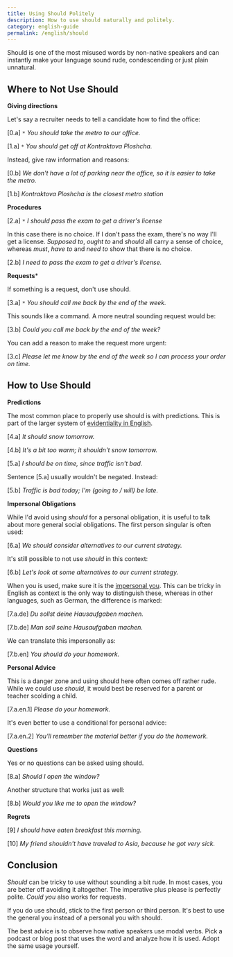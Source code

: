 ```yaml
---
title: Using Should Politely
description: How to use should naturally and politely.
category: english-guide
permalink: /english/should
---
```


Should is one of the most misused words by non-native speakers and can instantly make your language sound rude, condescending or just plain unnatural.

## Where to Not Use Should

**Giving directions**

Let's say a recruiter needs to tell a candidate how to find the office:

[0.a] `*`&nbsp;*You should take the metro to our office.*

[1.a] `*`&nbsp;*You should get off at Kontraktova Ploshcha.*

Instead, give raw information and reasons:

[0.b] *We don't have a lot of parking near the office, so it is easier to take the metro.*

[1.b] *Kontraktova Ploshcha is the closest metro station*

**Procedures**

[2.a] `*`&nbsp;*I should pass the exam to get a driver's license*

In this case there is no choice. If I don't pass the exam, there's no way I'll get a license. *Supposed to*, *ought to* and *should* all carry a sense of choice, whereas *must*, *have to* and *need to* show that there is no choice.

[2.b] *I need to pass the exam to get a driver's license.*

**Requests***

If something is a request, don't use should.

[3.a] `*`&nbsp;*You should call me back by the end of the week.*

This sounds like a command. A more neutral sounding request would be:

[3.b] *Could you call me back by the end of the week?*

You can add a reason to make the request more urgent:

[3.c] *Please let me know by the end of the week so I can process your order on time.*

## How to Use Should

**Predictions**

The most common place to properly use should is with predictions. This is part of the larger system of  [evidentiality in English][0].

[4.a] *It should snow tomorrow.*

[4.b] *It's a bit too warm; it shouldn't snow tomorrow.*

[5.a] *I should be on time, since traffic isn't bad.*

Sentence [5.a] usually wouldn't be negated. Instead:

[5.b] *Traffic is bad today; I'm (going to / will) be late.*

**Impersonal Obligations**

While I'd avoid using *should* for a personal obligation, it is useful to talk about more general social obligations. The first person singular is often used:

[6.a] *We should consider alternatives to our current strategy.*

It's still possible to not use *should* in this context:

[6.b] *Let's look at some alternatives to our current strategy.*

When you is used, make sure it is the [impersonal you][1]. This can be tricky in English as context is the only way to distinguish these, whereas in other languages, such as German, the difference is marked:

[7.a.de] *Du sollst deine Hausaufgaben machen.*

[7.b.de] *Man soll seine Hausaufgaben machen.*

We can translate this impersonally as:

[7.b.en] *You should do your homework.*

**Personal Advice**

This is a danger zone and using should here often comes off rather rude. While we could use *should*, it would best be reserved for a parent or teacher scolding a child.

[7.a.en.1] *Please do your homework.*

It's even better to use a conditional for personal advice:

[7.a.en.2] *You'll remember the material better if you do the homework.*

**Questions**

Yes or no questions can be asked using should.

[8.a] *Should I open the window?*

Another structure that works just as well:

[8.b] *Would you like me to open the window?*

**Regrets**

[9] *I should have eaten breakfast this morning.*

[10] *My friend shouldn't have traveled to Asia, because he got very sick.*

## Conclusion

*Should* can be tricky to use without sounding a bit rude. In most cases, you are better off avoiding it altogether. The imperative plus please is perfectly polite. *Could you* also works for requests.

If you do use should, stick to the first person or third person. It's best to use the general you instead of a personal you with should.

The best advice is to observe how native speakers use modal verbs. Pick a podcast or blog post that uses the word and analyze how it is used. Adopt the same usage yourself.

[0]: /english/modal-verbs-probability-inference
[1]: https://en.wikipedia.org/wiki/Generic_you

